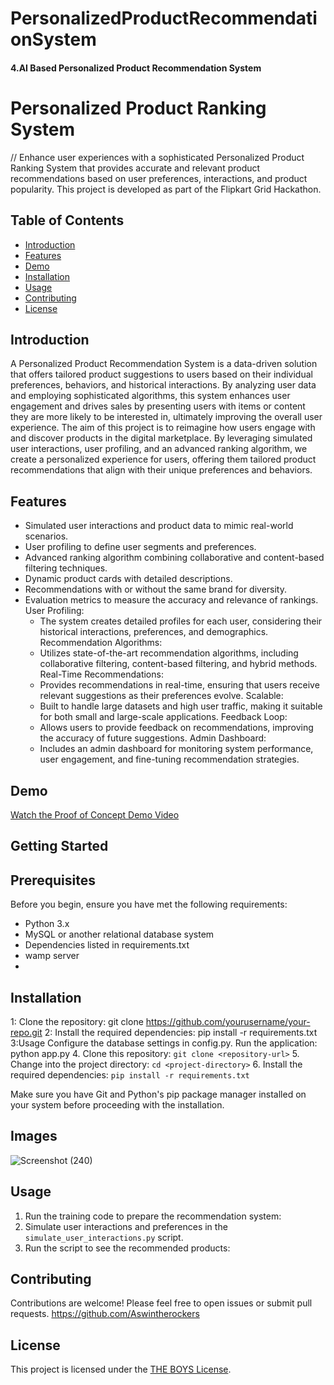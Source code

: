 # PersonalizedProductRecommendationSystem
#### 4.AI Based Personalized Product Recommendation System
# Personalized Product Ranking System

//
Enhance user experiences with a sophisticated Personalized Product Ranking System that provides accurate and relevant product recommendations based on user preferences, interactions, and product popularity. This project is developed as part of the Flipkart Grid Hackathon.

## Table of Contents
- [Introduction](#introduction)
- [Features](#features)
- [Demo](#demo)
- [Installation](#installation)
- [Usage](#usage)
- [Contributing](#contributing)
- [License](#license)

## Introduction
A Personalized Product Recommendation System is a data-driven solution that offers tailored product suggestions to users based on their individual preferences, behaviors, and historical interactions. By analyzing user data and employing sophisticated algorithms, this system enhances user engagement and drives sales by presenting users with items or content they are more likely to be interested in, ultimately improving the overall user experience.
The aim of this project is to reimagine how users engage with and discover products in the digital marketplace. By leveraging simulated user interactions, user profiling, and an advanced ranking algorithm, we create a personalized experience for users, offering them tailored product recommendations that align with their unique preferences and behaviors.

## Features

- Simulated user interactions and product data to mimic real-world scenarios.
- User profiling to define user segments and preferences.
- Advanced ranking algorithm combining collaborative and content-based filtering techniques.
- Dynamic product cards with detailed descriptions.
- Recommendations with or without the same brand for diversity.
- Evaluation metrics to measure the accuracy and relevance of rankings.
User Profiling:
  - The system creates detailed profiles for each user, considering their historical interactions, preferences, and demographics.
Recommendation Algorithms:
  - Utilizes state-of-the-art recommendation algorithms, including collaborative filtering, content-based filtering, and hybrid methods.
Real-Time Recommendations:
  - Provides recommendations in real-time, ensuring that users receive relevant suggestions as their preferences evolve.
Scalable:
  - Built to handle large datasets and high user traffic, making it suitable for both small and large-scale applications.
Feedback Loop:
  - Allows users to provide feedback on recommendations, improving the accuracy of future suggestions.
Admin Dashboard:
  - Includes an admin dashboard for monitoring system performance, user engagement, and fine-tuning recommendation strategies.
## Demo

[Watch the Proof of Concept Demo Video](https://youtu.be/Xs0WKUQzBdY)
## Getting Started
## Prerequisites
Before you begin, ensure you have met the following requirements:

- Python 3.x
- MySQL or another relational database system
- Dependencies listed in requirements.txt
- wamp server
- 

## Installation
1: Clone the repository:
git clone https://github.com/yourusername/your-repo.git
2: Install the required dependencies:
pip install -r requirements.txt
3:Usage
Configure the database settings in config.py.
Run the application:
python app.py
4. Clone this repository: `git clone <repository-url>`
5. Change into the project directory: `cd <project-directory>`
6. Install the required dependencies: `pip install -r requirements.txt`

Make sure you have Git and Python's pip package manager installed on your system before proceeding with the installation.
## Images
![Screenshot (240)](https://github.com/Aswintherockers/PersonalizedProductRecommendationSystem/assets/110334860/88783508-cee4-4b6a-9124-2e3d02c22d57)

## Usage

1. Run the training code to prepare the recommendation system:
2. Simulate user interactions and preferences in the `simulate_user_interactions.py` script.
3. Run the script to see the recommended products:

## Contributing

Contributions are welcome! Please feel free to open issues or submit pull requests.
https://github.com/Aswintherockers

## License

This project is licensed under the [THE BOYS License](LICENSE).
